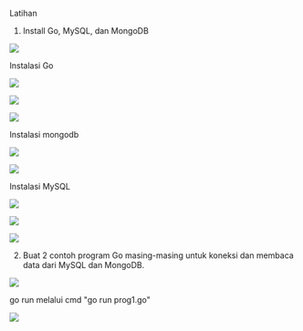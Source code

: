 Latihan

1. Install Go, MySQL, dan MongoDB

![](https://github.com/mayamonika998/tekn-cloud-computing/blob/master/minggu-06/go_mongodb_mysql.PNG)

Instalasi Go

![](https://github.com/mayamonika998/tekn-cloud-computing/blob/master/minggu-06/install%20go1.PNG)

![](https://github.com/mayamonika998/tekn-cloud-computing/blob/master/minggu-06/go2.PNG)

![](https://github.com/mayamonika998/tekn-cloud-computing/blob/master/minggu-06/finish%20go3.PNG)

Instalasi mongodb

![](https://github.com/mayamonika998/tekn-cloud-computing/blob/master/minggu-06/install%20mongodb1.PNG)

![](https://github.com/mayamonika998/tekn-cloud-computing/blob/master/minggu-06/finish%20mongodb.PNG)

Instalasi MySQL

![](https://github.com/mayamonika998/tekn-cloud-computing/blob/master/minggu-06/install%20mysql1.PNG)

![](https://github.com/mayamonika998/tekn-cloud-computing/blob/master/minggu-06/mysql2.PNG)

![](https://github.com/mayamonika998/tekn-cloud-computing/blob/master/minggu-06/mysql3.PNG)

2. Buat 2 contoh program Go masing-masing untuk koneksi dan membaca data dari MySQL dan MongoDB.

![](https://github.com/mayamonika998/tekn-cloud-computing/blob/master/minggu-06/prog1.PNG)

go run melalui cmd "go run prog1.go"

![](https://github.com/mayamonika998/tekn-cloud-computing/blob/master/minggu-06/run%20prog1.PNG)